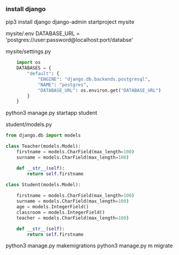 ### install django
pip3 install django
django-admin startproject mysite

mysite/.env
    DATABASE_URL = 'postgres://user:password@localhost:port/databse'

mysite/settings.py
```python
    import os
    DATABASES = {
        "default": {
            "ENGINE": "django.db.backends.postgresql",
            "NAME": "postgres",
            "DATABASE_URL": os.environ.get("DATABASE_URL")
        }
    }
```

python3 manage.py startapp student

student/models.py
```py
from django.db import models

class Teacher(models.Model):
    firstname = models.CharField(max_length=100)
    surname = models.CharField(max_length=100)

    def __str__(self):
        return self.firstname

class Student(models.Model):
      
    firstname = models.CharField(max_length=100)
    surname = models.CharField(max_length=100)
    age = models.IntegerField()
    classroom = models.IntegerField()
    teacher = models.CharField(max_length=100)

    def __str__(self):
        return self.firstname
```

python3 manage.py makemigrations
python3 manage.py m migrate